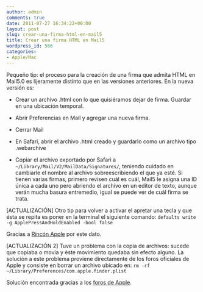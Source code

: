 ```yaml
---
author: admin
comments: true
date: 2011-07-27 16:34:22+00:00
layout: post
slug: crear-una-firma-html-en-mail5
title: Crear una firma HTML en Mail5
wordpress_id: 566
categories:
- Apple/Mac
---
```


Pequeño tip: el proceso para la creación de una firma que admita HTML en Mail5.0 es lijeramente distinto que en las versiones anteriores. En la nueva versión es: 



	
  * Crear un archivo .html con lo que quisiéramos dejar de firma. Guardar en una ubicación temporal.

	
  * Abrir Preferencias en Mail y agregar una nueva firma.

	
  * Cerrar Mail

	
  * En Safari, abrir el archivo .html creado y guardarlo como un archivo tipo .webarchive

	
  * Copiar el archivo exportado por Safari a `~/Library/Mail/V2/MailData/Signatures/`, teniendo cuidado en cambiarle el nombre al archivo sobreescribiendo el que ya esté. Si tienen varias firmas, primero revisen cuál es cuál, Mail5 le asigna una ID única a cada uno pero abriendo el archivo en un editor de texto, aunque verán mucha basura entremedio, igual se puede ver de cuál firma se trata.



[ACTUALIZACIÓN]
Otro tip para volver a activar el apretar una tecla y que ésta se repita es poner en la terminal el siguiente comando: 
`defaults write -g ApplePressAndHoldEnabled -bool false`

Gracias a [Rincón Apple](http://rinconapple.com/1584/activar-repeticion-del-teclado-en-os-x-lion/) por este dato.

[ACTUALIZACIÓN 2]
Tuve un problema con la copia de archivos: sucede que copiaba o movía y éste movimiento quedaba sin efecto alguno. La solución a este problema proviene directamente de los foros oficiales de Apple y consiste en borrar un archivo ubicado en: 
`rm -rf ~/Library/Preferences/com.apple.finder.plist`

Solución encontrada gracias a los [foros de Apple](https://discussions.apple.com/thread/3204529?start=0&tstart=0).
